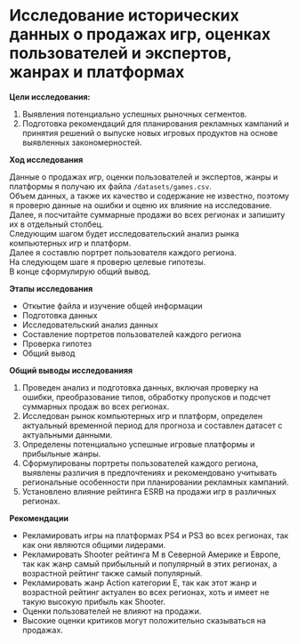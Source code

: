 # Исследование исторических данных о продажах игр, оценках пользователей и экспертов, жанрах и платформах

**Цели исследования:**

1. Выявления потенциально успешных рыночных сегментов.
2. Подготовка рекомендаций для планирования рекламных кампаний и принятия решений о выпуске новых игровых продуктов на основе выявленных закономерностей.

**Ход исследования**

Данные о продажах игр, оценки пользователей и экспертов, жанры и платформы я получаю их файла `/datasets/games.csv`.<br>
Объем данных, а также их качество и содержание не известно, поэтому я проверю данные на ошибки и оценю их влияние на исследование. Далее, я посчитайте суммарные продажи во всех регионах и запишиту их в отдельный столбец.<br>
Следующим шагом будет исследовательский анализ рынка компьютерных игр и платформ.<br>
Далее я составлю портрет пользователя каждого региона.<br>
На следующем шаге я проверю целевые гипотезы.<br>
В конце сформулирую общий вывод.<br>

**Этапы исследования**

- Откытие файла и изучение общей информации
- Подготовка данных
- Исследовательский анализ данных
- Составление портретов пользователей каждого региона
- Проверка гипотез
- Общий вывод

**Общий выводы исследованияя**

1. Проведен анализ и подготовка данных, включая проверку на ошибки, преобразование типов, обработку пропусков и подсчет суммарных продаж во всех регионах.
2. Исследован рынок компьютерных игр и платформ, определен актуальный временной период для прогноза и составлен датасет с актуальными данными.
3. Определены потенциально успешные игровые платформы и прибыльные жанры.
4. Сформулированы портреты пользователей каждого региона, выявлены различия в предпочтениях и рекомендовано учитывать региональные особенности при планировании рекламных кампаний.
5. Установлено влияние рейтинга ESRB на продажи игр в различных регионах.

**Рекомендации**

- Рекламировать игры на платформах PS4 и PS3 во всех регионах, так как они являются общими лидерами.
- Рекламировать Shooter рейтинга M в Северной Америке и Европе, так как жанр самый прибыльный и популярный в этих регионах, а возрастной рейтинг также самый популярный.
- Рекламировать жанр Action категории E, так как этот жанр и возрастной рейтинг актуален во всех регионах, хоть и имеет не такую высокую прибыль как Shooter.
- Оценки пользователей не влияют на продажи.
- Высокие оценки критиков могут положительно сказываться на продажах.
